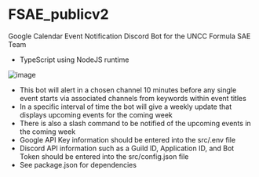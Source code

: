 # FSAE_publicv2
Google Calendar Event Notification Discord Bot for the UNCC Formula SAE Team
- TypeScript using NodeJS runtime

![image](https://user-images.githubusercontent.com/90803531/210123558-f350ebd9-69cd-4ed9-b697-0067358396f0.png)

- This bot will alert in a chosen channel 10 minutes before any single event starts via associated channels from keywords within event titles
- In a specific interval of time the bot will give a weekly update that displays upcoming events for the coming week
- There is also a slash command to be notified of the upcoming events in the coming week 
- Google API Key information should be entered into the src/.env file
- Discord API information such as a Guild ID, Application ID, and Bot Token should be entered into the src/config.json file
- See package.json for dependencies
